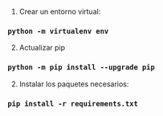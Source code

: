 1. Crear un entorno virtual:
### `python -m virtualenv env`

2. Actualizar pip
### `python -m pip install --upgrade pip`

2. Instalar los paquetes necesarios:
### `pip install -r requirements.txt`
